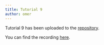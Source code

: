 ```yaml
---
title: Tutorial 9
author: omer
---
```


Tutorial 9 has been uploaded to the [repository](https://github.com/vistalab-technion/cs236860-tutorials).

You can find the recording [here](https://vistalab-technion.github.io/cs236860/tutorials/recordings).
